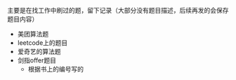 主要是在找工作中刷过的题，留下记录（大部分没有题目描述，后续再发的会保存题目内容）

- 美团算法题
- leetcode上的题目
- 爱奇艺的算法题
- 剑指offer题目
  - 根据书上的编号写的